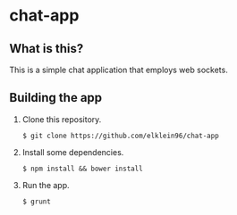 # chat-app

## What is this?

This is a simple chat application that employs web sockets. 

## Building the app

1. Clone this repository.

	```
	$ git clone https://github.com/elklein96/chat-app
	```
2. Install some dependencies.
	
	```
	$ npm install && bower install
	```

3. Run the app.

	```
	$ grunt
	```
